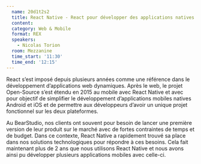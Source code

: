```yaml
---
  name: 20d1t2s2
  title: React Native - React pour développer des applications natives Android et iOS
  content:
  category: Web & Mobile
  format: REX
  speakers: 
    - Nicolas Torion
  room: Mezzanine
  time_start: '11:30'
  time_end: '12:15'
---
```

React s’est imposé depuis plusieurs années comme une référence dans le développement d’applications web dynamiques. Après le web, le projet Open-Source s’est étendu en 2015 au mobile avec React Native et avec pour objectif de simplifier le développement d’applications mobiles natives Android et iOS et de permettre aux développeurs d’avoir un unique projet fonctionnel sur les deux plateformes.

Au BearStudio, nos clients ont souvent pour besoin de lancer une première version de leur produit sur le marché avec de fortes contraintes de temps et de budget. Dans ce contexte, React Native a rapidement trouvé sa place dans nos solutions technologiques pour répondre à ces besoins. Cela fait maintenant plus de 2 ans que nous utilisons React Native et nous avons ainsi pu développer plusieurs applications mobiles avec celle-ci.